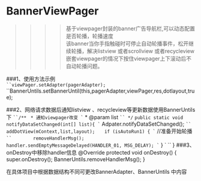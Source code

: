 # BannerViewPager
>>>>基于viewpager封装的banner广告导航栏,可以动态配置是否轮播，轮播速度<br>
该banner当你手指触碰时可停止自动轮播事件，松开继续轮播，解决listview 或者scrollview 或者recycleview<br> 
嵌套viewpager的情况下按住viewpager上下滚动后不自动轮播问题。<br>

###1、使用方法示例<br>
 ` ``viewPager.setAdapter(pagerAdapter);
 ` ``BannerUntils.setBannerUntil(this,pagerAdapter,viewPager,res,dotlayout,true);
 
###2、网络请求数据后通知listview 、recycleview等更新数据使用BannerUntils下
   ` ``/**
   ` ``  * 通知viewpager改变
   ` `` * @param list
   ` `` */
   ` `` public static void notifyDataSetChanged(int[] list){
   ` ``     Adpater.notifyDataSetChanged();
   ` ``     addDotView(mContext,list,layout);
   ` ``    if (isAutoRun1) {
   ` ``        //准备开始轮播
    ` ``        removeHandlerMsg();
   ` ``         handler.sendEmptyMessageDelayed(HANDLER_01, MSG_DELAY);
   ` ``    }
   ` `` }
###3、onDestroy中移除handler信息
 @Override
    protected void onDestroy() {
        super.onDestroy();
        BannerUntils.removeHandlerMsg();
    }

在具体项目中根据数据结构不同可更改BannerAdapter、BannerUntils 中内容


